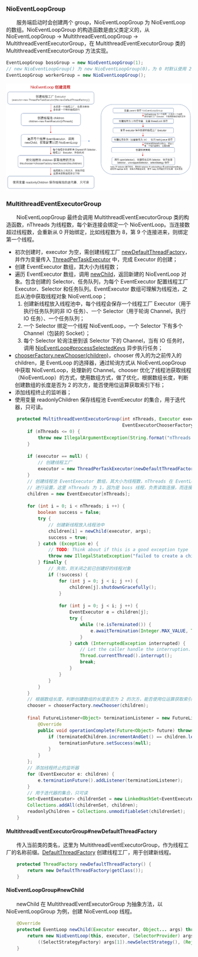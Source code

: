 ### NioEventLoopGroup
　　服务端启动时会创建两个 group，NioEventLoopGroup 为 NioEventLoop 的数组。NioEventLoopGroup 的构造函数是由父类定义的，从 NioEventLoopGroup -> MultithreadEventLoopGroup -> MultithreadEventExecutorGroup，在 MultithreadEventExecutorGroup 类的 MultithreadEventExecutorGroup 方法实现。

```java
EventLoopGroup bossGroup = new NioEventLoopGroup(1);
// new NioEventLoopGroup() 为 new NioEventLoopGroup(0)，为 0 时默认使用 2 * cpu
EventLoopGroup workerGroup = new NioEventLoopGroup();
```

![avatar](photo_1.png)

### MultithreadEventExecutorGroup
　　NioEventLoopGroup 最终会调用 MultithreadEventExecutorGroup 类的构造函数，nThreads 为线程数，每个新连接会绑定一个 NioEventLoop。当连接数超过线程数，会重新从 0 开始绑定，比如线程数为 8，第 9 个连接进来，则绑定第一个线程。

- 初次创建时，executor 为空，需创建线程工厂 [newDefaultThreadFactory](https://github.com/martin-1992/Netty-Notes/blob/master/NioEventLoop/NioEventLoop%20%E7%9A%84%E5%88%9B%E5%BB%BA/DefaultThreadFactory.md)，并作为变量传入 [ThreadPerTaskExecutor](https://github.com/martin-1992/Netty-Notes/blob/master/NioEventLoop/NioEventLoop%20%E7%9A%84%E5%88%9B%E5%BB%BA/ThreadPerTaskExecutor.md) 中，完成 Executor 的创建；
- 创建 EventExecutor 数组，其大小为线程数；
- 遍历 EventExecutor 数组，调用 [newChild](https://github.com/martin-1992/Netty-Notes/blob/master/NioEventLoop/NioEventLoop%20%E7%9A%84%E5%88%9B%E5%BB%BA/newChild.md)，返回新建的 NioEventLoop 对象。包含创建的 Selector、任务队列，为每个 EventExecutor 配置线程工厂 Executor、Selector 和任务队列。EventExecutor 数组可理解为线程池，之后从池中获取线程对象 NioEventLoop；
    1. 创建新线程放入线程池中，每个线程会保存一个线程工厂 Executor（用于执行任务队列的非 IO 任务）、一个 Selector（用于轮询 Channel，执行 IO 任务）、一个任务队列；
    2. 一个 Selector 绑定一个线程 NioEventLoop，一个 Selector 下有多个 Channel（包装的 Socket）；
    3. 每个 Selector 轮询注册到该 Selector 下的 Channel，当有 IO 任务时，调用 [NioEventLoop#processSelectedKeys](https://github.com/martin-1992/Netty-Notes/blob/master/NioEventLoop/NioEventLoop%20%E7%9A%84%E5%90%AF%E5%8A%A8/processSelectedKeys.md) 异步执行任务；
- [chooserFactory.newChooser(children)](https://github.com/martin-1992/Netty-Notes/blob/master/NioEventLoop/NioEventLoop%20%E7%9A%84%E5%88%9B%E5%BB%BA/newChooser.md)，chooser 传入的为之前传入的 children，是 EventLoop 的选择器，通过轮询方式从 NioEventLoopGroup 中获取 NioEventLoop，处理新的 Channel。chooser 优化了线程池获取线程（NioEventLoop）的方式，使用数组方式，做了优化，根据数组长度，判断创建数组的长度是否为 2 的次方，能否使用位运算获取索引下标；
- 添加线程终止的监听器；
- 使用变量 readonlyChildren 保存线程池 EventExecutor 的集合，用于迭代器，只可读。

```java
    protected MultithreadEventExecutorGroup(int nThreads, Executor executor,
                                            EventExecutorChooserFactory chooserFactory, Object... args) {
        if (nThreads <= 0) {
            throw new IllegalArgumentException(String.format("nThreads: %d (expected: > 0)", nThreads));
        }

        if (executor == null) {
            // 创建线程工厂
            executor = new ThreadPerTaskExecutor(newDefaultThreadFactory());
        }
        // 创建线程池 EventExecutor 数组，其大小为线程数，nThreads 在 EventLoopGroup bossGroup = new NioEventLoopGroup(1)
        // 进行设置，这里 nThreads 为 1，因为是 boss 线程，负责读取连接，而连接成功的线程会注册到 worker 线程池，负责数据读写
        children = new EventExecutor[nThreads];

        for (int i = 0; i < nThreads; i ++) {
            boolean success = false;
            try {
                // 创建新线程放入线程池中
                children[i] = newChild(executor, args);
                success = true;
            } catch (Exception e) {
                // TODO: Think about if this is a good exception type
                throw new IllegalStateException("failed to create a child event loop", e);
            } finally {
                // 失败，则关闭之前已创建好的线程对象
                if (!success) {
                    for (int j = 0; j < i; j ++) {
                        children[j].shutdownGracefully();
                    }

                    for (int j = 0; j < i; j ++) {
                        EventExecutor e = children[j];
                        try {
                            while (!e.isTerminated()) {
                                e.awaitTermination(Integer.MAX_VALUE, TimeUnit.SECONDS);
                            }
                        } catch (InterruptedException interrupted) {
                            // Let the caller handle the interruption.
                            Thread.currentThread().interrupt();
                            break;
                        }
                    }
                }
            }
        }
        // 根据数组长度，判断创建数组的长度是否为 2 的次方，能否使用位运算获取索引下标
        chooser = chooserFactory.newChooser(children);

        final FutureListener<Object> terminationListener = new FutureListener<Object>() {
            @Override
            public void operationComplete(Future<Object> future) throws Exception {
                if (terminatedChildren.incrementAndGet() == children.length) {
                    terminationFuture.setSuccess(null);
                }
            }
        };
        // 添加线程终止的监听器
        for (EventExecutor e: children) {
            e.terminationFuture().addListener(terminationListener);
        }
        // 用于迭代器的集合，只可读
        Set<EventExecutor> childrenSet = new LinkedHashSet<EventExecutor>(children.length);
        Collections.addAll(childrenSet, children);
        readonlyChildren = Collections.unmodifiableSet(childrenSet);
    }
```

#### MultithreadEventExecutorGroup#newDefaultThreadFactory
　　传入当前类的类名，这里为 MultithreadEventExecutorGroup，作为线程工厂的名称前缀。[DefaultThreadFactory]() 创建线程工厂，用于创建新线程。

```java
    protected ThreadFactory newDefaultThreadFactory() {
        return new DefaultThreadFactory(getClass());
    }
```

#### NioEventLoopGroup#newChild
　　newChild 在 MultithreadEventExecutorGroup 为抽象方法，以 NioEventLoopGroup 为例，创建 NioEventLoop 线程。

```java
    @Override
    protected EventLoop newChild(Executor executor, Object... args) throws Exception {
        return new NioEventLoop(this, executor, (SelectorProvider) args[0],
            ((SelectStrategyFactory) args[1]).newSelectStrategy(), (RejectedExecutionHandler) args[2]);
    }
```
